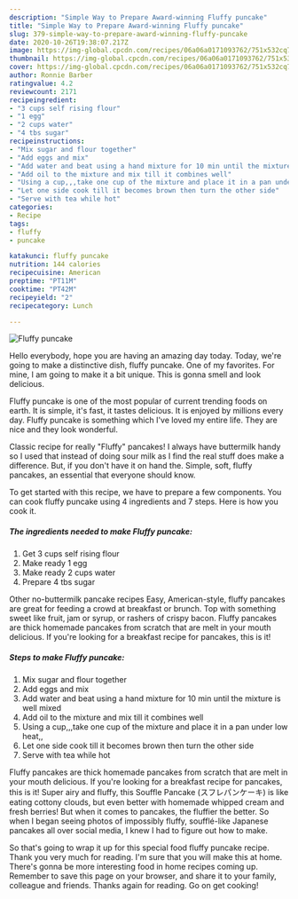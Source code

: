 ```yaml
---
description: "Simple Way to Prepare Award-winning Fluffy puncake"
title: "Simple Way to Prepare Award-winning Fluffy puncake"
slug: 379-simple-way-to-prepare-award-winning-fluffy-puncake
date: 2020-10-26T19:38:07.217Z
image: https://img-global.cpcdn.com/recipes/06a06a0171093762/751x532cq70/fluffy-puncake-recipe-main-photo.jpg
thumbnail: https://img-global.cpcdn.com/recipes/06a06a0171093762/751x532cq70/fluffy-puncake-recipe-main-photo.jpg
cover: https://img-global.cpcdn.com/recipes/06a06a0171093762/751x532cq70/fluffy-puncake-recipe-main-photo.jpg
author: Ronnie Barber
ratingvalue: 4.2
reviewcount: 2171
recipeingredient:
- "3 cups self rising flour"
- "1 egg"
- "2 cups water"
- "4 tbs sugar"
recipeinstructions:
- "Mix sugar and flour together"
- "Add eggs and mix"
- "Add water and beat using a hand mixture for 10 min until the mixture is well mixed"
- "Add oil to the mixture and mix till it combines well"
- "Using a cup,,,take one cup of the mixture and place it in a pan under low heat,,"
- "Let one side cook till it becomes brown then turn the other side"
- "Serve with tea while hot"
categories:
- Recipe
tags:
- fluffy
- puncake

katakunci: fluffy puncake 
nutrition: 144 calories
recipecuisine: American
preptime: "PT11M"
cooktime: "PT42M"
recipeyield: "2"
recipecategory: Lunch

---
```



![Fluffy puncake](https://img-global.cpcdn.com/recipes/06a06a0171093762/751x532cq70/fluffy-puncake-recipe-main-photo.jpg)

Hello everybody, hope you are having an amazing day today. Today, we're going to make a distinctive dish, fluffy puncake. One of my favorites. For mine, I am going to make it a bit unique. This is gonna smell and look delicious.

Fluffy puncake is one of the most popular of current trending foods on earth. It is simple, it's fast, it tastes delicious. It is enjoyed by millions every day. Fluffy puncake is something which I've loved my entire life. They are nice and they look wonderful.

Classic recipe for really &#34;Fluffy&#34; pancakes! I always have buttermilk handy so I used that instead of doing sour milk as I find the real stuff does make a difference. But, if you don&#39;t have it on hand the. Simple, soft, fluffy pancakes, an essential that everyone should know.


To get started with this recipe, we have to prepare a few components. You can cook fluffy puncake using 4 ingredients and 7 steps. Here is how you cook it.

<!--inarticleads1-->

##### The ingredients needed to make Fluffy puncake:

1. Get 3 cups self rising flour
1. Make ready 1 egg
1. Make ready 2 cups water
1. Prepare 4 tbs sugar


Other no-buttermilk pancake recipes Easy, American-style, fluffy pancakes are great for feeding a crowd at breakfast or brunch. Top with something sweet like fruit, jam or syrup, or rashers of crispy bacon. Fluffy pancakes are thick homemade pancakes from scratch that are melt in your mouth delicious. If you&#39;re looking for a breakfast recipe for pancakes, this is it! 

<!--inarticleads2-->

##### Steps to make Fluffy puncake:

1. Mix sugar and flour together
1. Add eggs and mix
1. Add water and beat using a hand mixture for 10 min until the mixture is well mixed
1. Add oil to the mixture and mix till it combines well
1. Using a cup,,,take one cup of the mixture and place it in a pan under low heat,,
1. Let one side cook till it becomes brown then turn the other side
1. Serve with tea while hot


Fluffy pancakes are thick homemade pancakes from scratch that are melt in your mouth delicious. If you&#39;re looking for a breakfast recipe for pancakes, this is it! Super airy and fluffy, this Souffle Pancake (スフレパンケーキ) is like eating cottony clouds, but even better with homemade whipped cream and fresh berries! But when it comes to pancakes, the fluffier the better. So when I began seeing photos of impossibly fluffy, soufflé-like Japanese pancakes all over social media, I knew I had to figure out how to make. 

So that's going to wrap it up for this special food fluffy puncake recipe. Thank you very much for reading. I'm sure that you will make this at home. There's gonna be more interesting food in home recipes coming up. Remember to save this page on your browser, and share it to your family, colleague and friends. Thanks again for reading. Go on get cooking!

